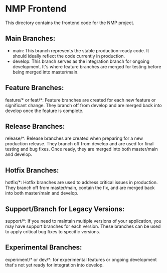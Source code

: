 # NMP Frontend
This directory contains the frontend code for the NMP project.

## Main Branches:

- main: This branch represents the stable production-ready code. It should ideally reflect the code currently in production.
- develop: This branch serves as the integration branch for ongoing development. It's where feature branches are merged for testing before being merged into master/main.
  
## Feature Branches:

feature/* or feat/*: Feature branches are created for each new feature or significant change. They branch off from develop and are merged back into develop once the feature is complete.

## Release Branches:

release/*: Release branches are created when preparing for a new production release. They branch off from develop and are used for final testing and bug fixes. Once ready, they are merged into both master/main and develop.

## Hotfix Branches:

hotfix/*: Hotfix branches are used to address critical issues in production. They branch off from master/main, contain the fix, and are merged back into both master/main and develop.
## Support/Branch for Legacy Versions:

support/*: If you need to maintain multiple versions of your application, you may have support branches for each version. These branches can be used to apply critical bug fixes to specific versions.

## Experimental Branches:

experiment/* or dev/*: for experimental features or ongoing development that's not yet ready for integration into develop.
